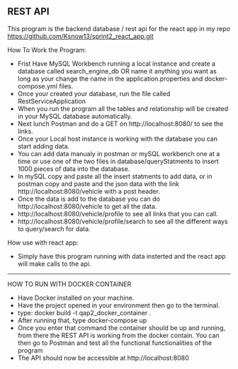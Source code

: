 REST API 
-----------------------------------------------------------------------------------------------------------------------
This program is the backend database / rest api for the react app in my repo https://github.com/Ksnow13/sprint2_react_app.git

How To Work the Program:

- Frist Have MySQL Workbench running a local instance and create a database called search_engine_db OR name it anything you want as long as your change the name in the application.properties and docker-compose.yml files.
- Once your created your database, run the file called RestServiceApplication
- When you run the program all the tables and relationship will be created in your MySQL database automatically.
- Next lunch Postman and do a GET on http://localhost:8080/ to see the links.
- Once your Local host instance is working with the database you can start adding data.
- You can add data manualy in postman or mySQL workbench one at a time or use one of the two files in database/queryStatments to insert 1000 pieces of data into the database.
- In mySQL copy and paste all the insert statments to add data, or in postman copy and paste and the json data with the link  http://localhost:8080/vehicle with a post header.
- Once the data is add to the database you can do http://localhost:8080/vehicle to get all the data.
- http://localhost:8080/vehicle/profile to see all links that you can call.
- http://localhost:8080/vehicle/profile/search to see all the different ways to query/search for data.

How use with react app:
- Simply have this program running with data insterted and the react app will make calls to the api.

-----------------------------------------------------------------------------------------------------------------------
HOW TO RUN WITH DOCKER CONTAINER

- Have Docker installed on your machine.
- Have the project opened in your environment then go to the terminal.
- type: docker build -t qap2_docker_container .
- After running that, type docker-compose up
- Once you enter that command the container should be up and running, from there the REST API is working from the docker contain. You can then go to Postman and test all the functional functionalities of the program
- The API should now be accessible at http://localhost:8080
